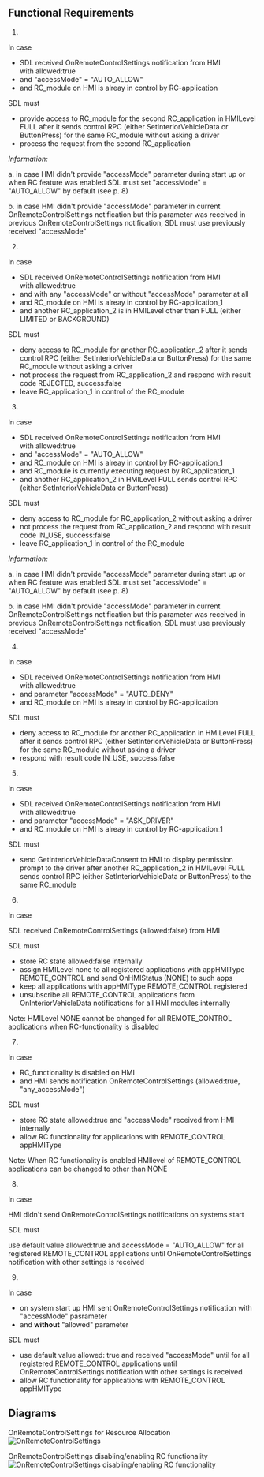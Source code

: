 ## Functional Requirements

1. 
In case
- SDL received OnRemoteControlSettings notification from HMI with allowed:true
- and "accessMode" = "AUTO_ALLOW" 
- and RC_module on HMI is alreay in control by RC-application

SDL must

- provide access to RC_module for the second RC_application in HMILevel FULL after it sends control RPC (either SetInteriorVehicleData or ButtonPress) for the same RC_module without asking a driver
- process the request from the second RC_application

*Information:*

a. in case HMI didn't provide "accessMode" parameter during start up or when RC feature was enabled SDL must set "accessMode" = "AUTO_ALLOW" by default (see p. 8)

b. in case HMI didn't provide "accessMode" parameter in current OnRemoteControlSettings notification but this parameter was received in previous OnRemoteControlSettings notification, SDL must use previously received "accessMode"

2.
In case
- SDL received OnRemoteControlSettings notification from HMI with allowed:true
- and with any "accessMode" or without "accessMode" parameter at all
- and RC_module on HMI is alreay in control by RC-application_1
- and another RC_application_2 is in HMILevel other than FULL (either LIMITED or BACKGROUND)

SDL must
- deny access to RC_module for another RC_application_2 after it sends control RPC (either SetInteriorVehicleData or ButtonPress) for the same RC_module without asking a driver
- not process the request from RC_application_2 and respond with result code REJECTED, success:false
- leave RC_application_1 in control of the RC_module

3.
In case
- SDL received OnRemoteControlSettings notification from HMI with allowed:true
- and "accessMode" = "AUTO_ALLOW" 
- and RC_module on HMI is alreay in control by RC-application_1
- and RC_module is currently executing request by RC_application_1
- and another RC_application_2 in HMILevel FULL sends control RPC (either SetInteriorVehicleData or ButtonPress)

SDL must
- deny access to RC_module for RC_application_2 without asking a driver
- not process the request from RC_application_2 and respond with result code IN_USE, success:false
- leave RC_application_1 in control of the RC_module

*Information:*

a. in case HMI didn't provide "accessMode" parameter during start up or when RC feature was enabled SDL must set "accessMode" = "AUTO_ALLOW" by default (see p. 8)

b. in case HMI didn't provide "accessMode" parameter in current OnRemoteControlSettings notification but this parameter was received in previous OnRemoteControlSettings notification, SDL must use previously received "accessMode"

4. 
In case
- SDL received OnRemoteControlSettings notification from HMI with allowed:true
- and parameter "accessMode" = "AUTO_DENY" 
- and RC_module on HMI is alreay in control by RC-application

SDL must
- deny access to RC_module for another RC_application in HMILevel FULL after it sends control RPC (either SetInteriorVehicleData or ButtonPress) for the same RC_module without asking a driver
- respond with result code IN_USE, success:false

5. 
In case
- SDL received OnRemoteControlSettings notification from HMI with allowed:true
- and parameter "accessMode" = "ASK_DRIVER" 
- and RC_module on HMI is alreay in control by RC-application_1

SDL must
- send GetInteriorVehicleDataConsent to HMI to display permission prompt to the driver after another RC_application_2 in HMILevel FULL sends control RPC (either SetInteriorVehicleData or ButtonPress) to the same RC_module 

6. 
In case

SDL received OnRemoteControlSettings (allowed:false) from HMI

SDL must
- store RC state allowed:false internally
- assign HMILevel none to all registered applications with appHMIType REMOTE_CONTROL and send OnHMIStatus (NONE) to such apps
- keep all applications with appHMIType REMOTE_CONTROL registered 
- unsubscribe all REMOTE_CONTROL applications from OnInteriorVehicleData notifications for all HMI modules internally

Note: HMILevel NONE cannot be changed for all REMOTE_CONTROL applications when RC-functionality is disabled

7.
In case
- RC_functionality is disabled on HMI
- and HMI sends notification OnRemoteControlSettings (allowed:true, "any_accessMode")

SDL must
- store RC state allowed:true and "accessMode" received from HMI internally
- allow RC functionality for applications with REMOTE_CONTROL appHMIType

Note: When RC functionality is enabled HMIlevel of REMOTE_CONTROL applications can be changed to other than NONE

8.
In case

HMI didn't send OnRemoteControlSettings notifications on systems start

SDL must

use default value allowed:true and accessMode = "AUTO_ALLOW" for all registered REMOTE_CONTROL applications until OnRemoteControlSettings notification with other settings is received

9.
In case
- on system start up HMI sent OnRemoteControlSettings notification with "accessMode" pasrameter
- and **without** "allowed" parameter

SDL must
- use default value allowed: true and received "accessMode" until for all registered REMOTE_CONTROL applications until OnRemoteControlSettings notification with other settings is received
- allow RC functionality for applications with REMOTE_CONTROL appHMIType


## Diagrams

OnRemoteControlSettings for Resource Allocation
![OnRemoteControlSettings](https://github.com/smartdevicelink/sdl_requirements/blob/master/detailed_docs/accessories/OnRemoteControlSettings.png)

OnRemoteControlSettings disabling/enabling RC functionality
![OnRemoteControlSettings disabling/enabling RC functionality](https://github.com/smartdevicelink/sdl_requirements/blob/master/detailed_docs/accessories/OnRemoteControlSettings_disablingRC.png)
